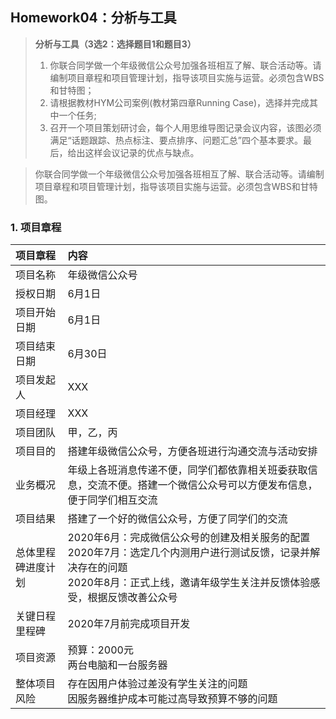 ## Homework04：分析与工具
> **分析与工具（3选2：选择题目1和题目3）**
> 1. 你联合同学做一个年级微信公众号加强各班相互了解、联合活动等。请编制项目章程和项目管理计划，指导该项目实施与运营。必须包含WBS和甘特图；
> 2. 请根据教材HYM公司案例(教材第四章Running Case)，选择并完成其中一个任务;
> 3. 召开一个项目策划研讨会，每个人用思维导图记录会议内容，该图必须满足“话题跟踪、热点标注、要点排序、问题汇总”四个基本要求。最后，给出这样会议记录的优点与缺点。  

> 你联合同学做一个年级微信公众号加强各班相互了解、联合活动等。请编制项目章程和项目管理计划，指导该项目实施与运营。必须包含WBS和甘特图。

### 1. 项目章程
|项目章程|内容|
|:---|:---|
|项目名称|年级微信公众号|
|授权日期|6月1日|
|项目开始日期|6月1日|
|项目结束日期|6月30日|
|项目发起人|XXX|
|项目经理|XXX|
|项目团队|甲，乙，丙|
|项目目的|搭建年级微信公众号，方便各班进行沟通交流与活动安排|
|业务概况|年级上各班消息传递不便，同学们都依靠相关班委获取信息，交流不便。搭建一个微信公众号可以方便发布信息，便于同学们相互交流|
|项目结果|搭建了一个好的微信公众号，方便了同学们的交流|
|总体里程碑进度计划|2020年6月：完成微信公众号的创建及相关服务的配置<br/>2020年7月：选定几个内测用户进行测试反馈，记录并解决存在的问题<br/>2020年8月：正式上线，邀请年级学生关注并反馈体验感受，根据反馈改善公众号|
|关键日程里程碑|2020年7月前完成项目开发|
|项目资源|预算：2000元<br/>两台电脑和一台服务器|
|整体项目风险|存在因用户体验过差没有学生关注的问题<br/>因服务器维护成本可能过高导致预算不够的问题|

